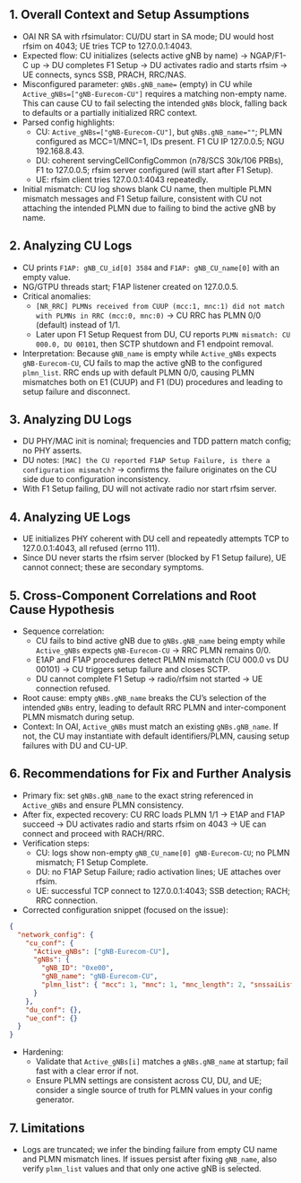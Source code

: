 ## 1. Overall Context and Setup Assumptions
- OAI NR SA with rfsimulator: CU/DU start in SA mode; DU would host rfsim on 4043; UE tries TCP to 127.0.0.1:4043.
- Expected flow: CU initializes (selects active gNB by name) → NGAP/F1-C up → DU completes F1 Setup → DU activates radio and starts rfsim → UE connects, syncs SSB, PRACH, RRC/NAS.
- Misconfigured parameter: `gNBs.gNB_name=` (empty) in CU while `Active_gNBs=["gNB-Eurecom-CU"]` requires a matching non-empty name. This can cause CU to fail selecting the intended `gNBs` block, falling back to defaults or a partially initialized RRC context.
- Parsed config highlights:
  - CU: `Active_gNBs=["gNB-Eurecom-CU"]`, but `gNBs.gNB_name=""`; PLMN configured as MCC=1/MNC=1, IDs present. F1 CU IP 127.0.0.5; NGU 192.168.8.43.
  - DU: coherent servingCellConfigCommon (n78/SCS 30k/106 PRBs), F1 to 127.0.0.5; rfsim server configured (will start after F1 Setup).
  - UE: rfsim client tries 127.0.0.1:4043 repeatedly.
- Initial mismatch: CU log shows blank CU name, then multiple PLMN mismatch messages and F1 Setup failure, consistent with CU not attaching the intended PLMN due to failing to bind the active gNB by name.

## 2. Analyzing CU Logs
- CU prints `F1AP: gNB_CU_id[0] 3584` and `F1AP: gNB_CU_name[0]` with an empty value.
- NG/GTPU threads start; F1AP listener created on 127.0.0.5.
- Critical anomalies:
  - `[NR_RRC] PLMNs received from CUUP (mcc:1, mnc:1) did not match with PLMNs in RRC (mcc:0, mnc:0)` → CU RRC has PLMN 0/0 (default) instead of 1/1.
  - Later upon F1 Setup Request from DU, CU reports `PLMN mismatch: CU 000.0, DU 00101`, then SCTP shutdown and F1 endpoint removal.
- Interpretation: Because `gNB_name` is empty while `Active_gNBs` expects `gNB-Eurecom-CU`, CU fails to map the active gNB to the configured `plmn_list`. RRC ends up with default PLMN 0/0, causing PLMN mismatches both on E1 (CUUP) and F1 (DU) procedures and leading to setup failure and disconnect.

## 3. Analyzing DU Logs
- DU PHY/MAC init is nominal; frequencies and TDD pattern match config; no PHY asserts.
- DU notes: `[MAC] the CU reported F1AP Setup Failure, is there a configuration mismatch?` → confirms the failure originates on the CU side due to configuration inconsistency.
- With F1 Setup failing, DU will not activate radio nor start rfsim server.

## 4. Analyzing UE Logs
- UE initializes PHY coherent with DU cell and repeatedly attempts TCP to 127.0.0.1:4043, all refused (errno 111).
- Since DU never starts the rfsim server (blocked by F1 Setup failure), UE cannot connect; these are secondary symptoms.

## 5. Cross-Component Correlations and Root Cause Hypothesis
- Sequence correlation:
  - CU fails to bind active gNB due to `gNBs.gNB_name` being empty while `Active_gNBs` expects `gNB-Eurecom-CU` → RRC PLMN remains 0/0.
  - E1AP and F1AP procedures detect PLMN mismatch (CU 000.0 vs DU 00101) → CU triggers setup failure and closes SCTP.
  - DU cannot complete F1 Setup → radio/rfsim not started → UE connection refused.
- Root cause: empty `gNBs.gNB_name` breaks the CU’s selection of the intended `gNBs` entry, leading to default RRC PLMN and inter-component PLMN mismatch during setup.
- Context: In OAI, `Active_gNBs` must match an existing `gNBs.gNB_name`. If not, the CU may instantiate with default identifiers/PLMN, causing setup failures with DU and CU-UP.

## 6. Recommendations for Fix and Further Analysis
- Primary fix: set `gNBs.gNB_name` to the exact string referenced in `Active_gNBs` and ensure PLMN consistency.
- After fix, expected recovery: CU RRC loads PLMN 1/1 → E1AP and F1AP succeed → DU activates radio and starts rfsim on 4043 → UE can connect and proceed with RACH/RRC.
- Verification steps:
  - CU: logs show non-empty `gNB_CU_name[0] gNB-Eurecom-CU`; no PLMN mismatch; F1 Setup Complete.
  - DU: no F1AP Setup Failure; radio activation lines; UE attaches over rfsim.
  - UE: successful TCP connect to 127.0.0.1:4043; SSB detection; RACH; RRC connection.
- Corrected configuration snippet (focused on the issue):

```json
{
  "network_config": {
    "cu_conf": {
      "Active_gNBs": ["gNB-Eurecom-CU"],
      "gNBs": {
        "gNB_ID": "0xe00",
        "gNB_name": "gNB-Eurecom-CU",  
        "plmn_list": { "mcc": 1, "mnc": 1, "mnc_length": 2, "snssaiList": { "sst": 1 } }
      }
    },
    "du_conf": {},
    "ue_conf": {}
  }
}
```

- Hardening:
  - Validate that `Active_gNBs[i]` matches a `gNBs.gNB_name` at startup; fail fast with a clear error if not.
  - Ensure PLMN settings are consistent across CU, DU, and UE; consider a single source of truth for PLMN values in your config generator.

## 7. Limitations
- Logs are truncated; we infer the binding failure from empty CU name and PLMN mismatch lines. If issues persist after fixing `gNB_name`, also verify `plmn_list` values and that only one active gNB is selected.